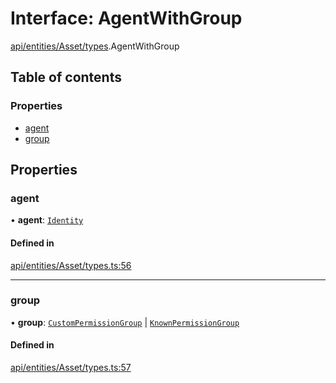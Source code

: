# Interface: AgentWithGroup

[api/entities/Asset/types](../wiki/api.entities.Asset.types).AgentWithGroup

## Table of contents

### Properties

- [agent](../wiki/api.entities.Asset.types.AgentWithGroup#agent)
- [group](../wiki/api.entities.Asset.types.AgentWithGroup#group)

## Properties

### agent

• **agent**: [`Identity`](../wiki/api.entities.Identity.Identity)

#### Defined in

[api/entities/Asset/types.ts:56](https://github.com/PolymathNetwork/polymesh-sdk/blob/c37bc05d/src/api/entities/Asset/types.ts#L56)

___

### group

• **group**: [`CustomPermissionGroup`](../wiki/api.entities.CustomPermissionGroup.CustomPermissionGroup) \| [`KnownPermissionGroup`](../wiki/api.entities.KnownPermissionGroup.KnownPermissionGroup)

#### Defined in

[api/entities/Asset/types.ts:57](https://github.com/PolymathNetwork/polymesh-sdk/blob/c37bc05d/src/api/entities/Asset/types.ts#L57)
